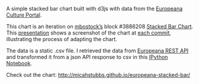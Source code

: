 A simple stacked bar chart built with d3js with data from the [Europeana Culture Portal](http://europeana.eu/portal/aboutus.html).

This chart is an iteration on [mbostock’s](http://bl.ocks.org/mbostock) block #3886208 [Stacked Bar Chart](http://bl.ocks.org/mbostock/3886208). This [presentation](https://docs.google.com/presentation/d/11twmGtm6ILrqHLT_j52TiycmzgSrsI1J9ViDl-YLRsw/edit?usp=sharing) shows a screenshot of the chart at [each commit](https://github.com/micahstubbs/europeana-stacked-bar/commits/gh-pages), illustrating the process of adapting the chart.

The data is a static .csv file.  I retrieved the data from [Europeana REST API](http://labs.europeana.eu/api/introduction/) and transformed it from a json API response to csv in this [IPython Notebook](http://nbviewer.ipython.org/github/micahstubbs/europeana-stacked-bar/blob/master/europeana-api.ipynb).

Check out the chart:
http://micahstubbs.github.io/europeana-stacked-bar/